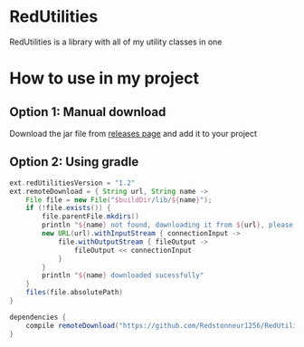 # RedUtilities
RedUtilities is a library with all of my utility classes in one

How to use in my project
=====

Option 1: Manual download
-----
Download the jar file from [releases page](https://github.com/Redstonneur1256/RedUtilities/releases) and add it to your project

Option 2: Using gradle
-----
```gradle
ext.redUtilitiesVersion = "1.2"
ext.remoteDownload = { String url, String name ->
    File file = new File("$buildDir/lib/${name}");
    if (!file.exists()) {
        file.parentFile.mkdirs()
        println "${name} not found, downloading it from ${url}, please wait..."
        new URL(url).withInputStream { connectionInput ->
            file.withOutputStream { fileOutput ->
                fileOutput << connectionInput
            }
        }
        println "${name} downloaded sucessfully"
    }
    files(file.absolutePath)
}

dependencies {
    compile remoteDownload("https://github.com/Redstonneur1256/RedUtilities/releases/download/${redUtilitiesVersion}/RedUtilities.jar", "RedUtilities.jar")
}
```
